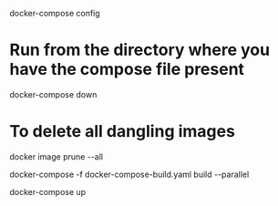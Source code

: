 docker-compose config
# Run from the directory where you have the compose file present
docker-compose down
# To delete all dangling images
docker image prune --all

docker-compose -f docker-compose-build.yaml build --parallel

docker-compose up